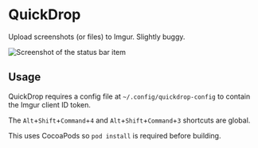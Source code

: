 # QuickDrop
Upload screenshots (or files) to Imgur. Slightly buggy.

![Screenshot of the status bar item](https://i.imgur.com/Pzo1O7R.png)

## Usage
QuickDrop requires a config file at `~/.config/quickdrop-config` to contain the Imgur client ID token.

The `Alt`+`Shift`+`Command`+`4` and `Alt`+`Shift`+`Command`+`3` shortcuts are global.

This uses CocoaPods so `pod install` is required before building.
